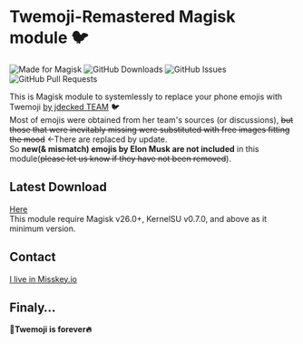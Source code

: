# Twemoji-Remastered Magisk module 🐦

![Made for Magisk](https://img.shields.io/badge/Made%20for-Magisk-teal?style=for-the-badge&logo=magisk)
![GitHub Downloads](https://img.shields.io/github/downloads/monefiera/Twemoji-Remastered/total?color=green&style=for-the-badge&logo=github)
![GitHub Issues](https://img.shields.io/github/issues/monefiera/Twemoji-Remastered?style=for-the-badge&logo=github)
![GitHub Pull Requests](https://img.shields.io/github/issues-pr/monefiera/Twemoji-Remastered?style=for-the-badge&logo=github)

This is Magisk module to systemlessly to replace your phone emojis with Twemoji [by jdecked TEAM](https://github.com/jdecked/twemoji/) 🐦  
Most of emojis were obtained from her team's sources (or discussions), ~~but those that were inevitably missing were substituted with free images fitting the mood~~ ←There are replaced by update.  
So **new(& mismatch) emojis by Elon Musk are not included** in this module(~~please let us know if they have not been removed~~).

## Latest Download
[Here](https://github.com/monefiera/Twemoji-Remastered/releases/tag/v15.0.3)  
This module require Magisk v26.0+, KernelSU v0.7.0, and above as it minimum version.

## Contact
[I live in Misskey.io](https://misskey.io/@Forsaken_Love02)

## Finaly…
**🍊Twemoji is forever🔥**
